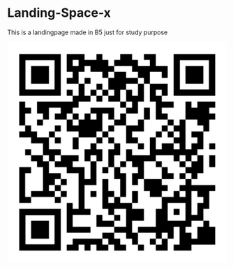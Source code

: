 # Landing-Space-x
This is a landingpage made in B5 just for study purpose

![Screenshot](qr-code.png)

